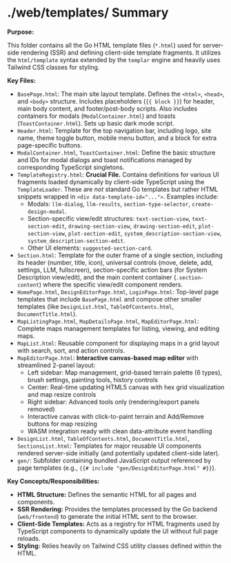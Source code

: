 # ./web/templates/ Summary

**Purpose:**

This folder contains all the Go HTML template files (`*.html`) used for server-side rendering (SSR) and defining client-side template fragments. It utilizes the `html/template` syntax extended by the `templar` engine and heavily uses Tailwind CSS classes for styling.

**Key Files:**

*   `BasePage.html`: The main site layout template. Defines the `<html>`, `<head>`, and `<body>` structure. Includes placeholders (`{{ block }}`) for header, main body content, and footer/post-body scripts. Also includes containers for modals (`ModalContainer.html`) and toasts (`ToastContainer.html`). Sets up basic dark mode script.
*   `Header.html`: Template for the top navigation bar, including logo, site name, theme toggle button, mobile menu button, and a block for extra page-specific buttons.
*   `ModalContainer.html`, `ToastContainer.html`: Define the basic structure and IDs for modal dialogs and toast notifications managed by corresponding TypeScript singletons.
*   `TemplateRegistry.html`: **Crucial File.** Contains definitions for various UI fragments loaded dynamically by client-side TypeScript using the `TemplateLoader`. These are *not* standard Go templates but rather HTML snippets wrapped in `<div data-template-id="...">`. Examples include:
    *   Modals: `llm-dialog`, `llm-results`, `section-type-selector`, `create-design-modal`.
    *   Section-specific view/edit structures: `text-section-view`, `text-section-edit`, `drawing-section-view`, `drawing-section-edit`, `plot-section-view`, `plot-section-edit`, `system_description-section-view`, `system_description-section-edit`.
    *   Other UI elements: `suggested-section-card`.
*   `Section.html`: Template for the outer frame of a single section, including its header (number, title, icon), universal controls (move, delete, add, settings, LLM, fullscreen), section-specific action bars (for System Description view/edit), and the main content container (`.section-content`) where the specific view/edit component renders.
*   `HomePage.html`, `DesignEditorPage.html`, `LoginPage.html`: Top-level page templates that include `BasePage.html` and compose other smaller templates (like `DesignList.html`, `TableOfContents.html`, `DocumentTitle.html`).
*   `MapListingPage.html`, `MapDetailsPage.html`, `MapEditorPage.html`: Complete maps management templates for listing, viewing, and editing maps.
*   `MapList.html`: Reusable component for displaying maps in a grid layout with search, sort, and action controls.
*   `MapEditorPage.html`: **Interactive canvas-based map editor** with streamlined 2-panel layout:
    *   Left sidebar: Map management, grid-based terrain palette (6 types), brush settings, painting tools, history controls
    *   Center: Real-time updating HTML5 canvas with hex grid visualization and map resize controls
    *   Right sidebar: Advanced tools only (rendering/export panels removed)
    *   Interactive canvas with click-to-paint terrain and Add/Remove buttons for map resizing
    *   WASM integration ready with clean data-attribute event handling
*   `DesignList.html`, `TableOfContents.html`, `DocumentTitle.html`, `SectionsList.html`: Templates for major reusable UI components rendered server-side initially (and potentially updated client-side later).
*   `gen/`: Subfolder containing bundled JavaScript output referenced by page templates (e.g., `{{# include "gen/DesignEditorPage.html" #}}`).

**Key Concepts/Responsibilities:**

*   **HTML Structure:** Defines the semantic HTML for all pages and components.
*   **SSR Rendering:** Provides the templates processed by the Go backend (`web/frontend`) to generate the initial HTML sent to the browser.
*   **Client-Side Templates:** Acts as a registry for HTML fragments used by TypeScript components to dynamically update the UI without full page reloads.
*   **Styling:** Relies heavily on Tailwind CSS utility classes defined within the HTML.
